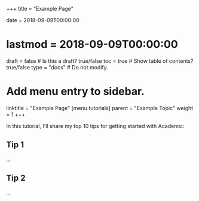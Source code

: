 +++
title = "Example Page"

date = 2018-09-09T00:00:00
# lastmod = 2018-09-09T00:00:00

draft = false  # Is this a draft? true/false
toc = true  # Show table of contents? true/false
type = "docs"  # Do not modify.

# Add menu entry to sidebar.
linktitle = "Example Page"
[menu.tutorials]
  parent = "Example Topic"
  weight = 1
+++

In this tutorial, I'll share my top 10 tips for getting started with Academic:

## Tip 1

...

## Tip 2

...
